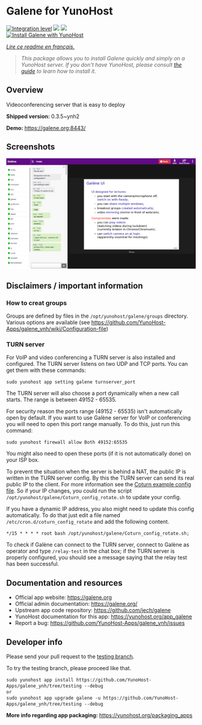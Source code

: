 <!--
N.B.: This README was automatically generated by https://github.com/YunoHost/apps/tree/master/tools/README-generator
It shall NOT be edited by hand.
-->

# Galene for YunoHost

[![Integration level](https://dash.yunohost.org/integration/galene.svg)](https://dash.yunohost.org/appci/app/galene) ![](https://ci-apps.yunohost.org/ci/badges/galene.status.svg) ![](https://ci-apps.yunohost.org/ci/badges/galene.maintain.svg)  
[![Install Galene with YunoHost](https://install-app.yunohost.org/install-with-yunohost.svg)](https://install-app.yunohost.org/?app=galene)

*[Lire ce readme en français.](./README_fr.md)*

> *This package allows you to install Galene quickly and simply on a YunoHost server.
If you don't have YunoHost, please consult [the guide](https://yunohost.org/#/install) to learn how to install it.*

## Overview

Videoconferencing server that is easy to deploy

**Shipped version:** 0.3.5~ynh2

**Demo:** https://galene.org:8443/

## Screenshots

![](./doc/screenshots/screenshot.png)

## Disclaimers / important information

### How to creat groups

Groups are defined by files in the `/opt/yunohost/galene/groups` directory. Various options are available (see https://github.com/YunoHost-Apps/galene_ynh/wiki/Configuration-file)

### TURN server

For VoIP and video conferencing a TURN server is also installed and configured. The TURN server listens on two UDP and TCP ports. You can get them with these commands:

```
sudo yunohost app setting galene turnserver_port
```

The TURN server will also choose a port dynamically when a new call starts. The range is between 49152 - 65535.

For security reason the ports range (49152 - 65535) isn't automatically open by default. If you want to use Galène server for VoIP or conferencing you will need to open this port range manually. To do this, just run this command:

```
sudo yunohost firewall allow Both 49152:65535
```

You might also need to open these ports (if it is not automatically done) on your ISP box.

To prevent the situation when the server is behind a NAT, the public IP is written in the TURN server config. By this the TURN server can send its real public IP to the client. For more information see the [Coturn example config file](https://github.com/coturn/coturn/blob/master/examples/etc/turnserver.conf#L56-L62). So if your IP changes, you could run the script `/opt/yunohost/galene/Coturn_config_rotate.sh` to update your config.

If you have a dynamic IP address, you also might need to update this config automatically. To do that just edit a file named `/etc/cron.d/coturn_config_rotate` and add the following content.

```
*/15 * * * * root bash /opt/yunohost/galene/Coturn_config_rotate.sh;
```

To check if Galène can connect to the TURN server, connect to Galène as operator and type `/relay-test` in the chat box; if the TURN server is properly configured, you should see a message saying that the relay test has been successful.

## Documentation and resources

* Official app website: https://galene.org
* Official admin documentation: https://galene.org/
* Upstream app code repository: https://github.com/jech/galene
* YunoHost documentation for this app: https://yunohost.org/app_galene
* Report a bug: https://github.com/YunoHost-Apps/galene_ynh/issues

## Developer info

Please send your pull request to the [testing branch](https://github.com/YunoHost-Apps/galene_ynh/tree/testing).

To try the testing branch, please proceed like that.
```
sudo yunohost app install https://github.com/YunoHost-Apps/galene_ynh/tree/testing --debug
or
sudo yunohost app upgrade galene -u https://github.com/YunoHost-Apps/galene_ynh/tree/testing --debug
```

**More info regarding app packaging:** https://yunohost.org/packaging_apps